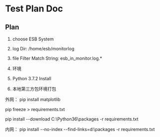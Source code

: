 # Test Plan Doc

## Plan

1. choose ESB System

2. log Dir: /home/esb/monitorlog

3. file Filter Match String: esb_in_monitor.log.*

4. 环境
  1. Python 3.7.2 Install
  2. 本地第三方包环境打包


外网：
pip install matplotlib

pip freeze > requirements.txt

pip install --download C:\Python36\packages -r requirements.txt

内网：
pip install --no-index --find-links=d:\packages -r requirements.txt